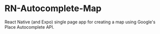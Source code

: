 # RN-Autocomplete-Map
React Native (and Expo) single page app for creating a map using Google's Place Autocomplete API.

